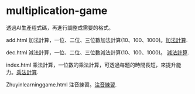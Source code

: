 # multiplication-game

透過AI生產程式碼，再進行調整成需要的格式。

add.html 加法計算，一位、二位、三位數加法計算(10、100、1000)。[加法計算](https://joeking-wu.github.io/multiplication-game/add.html).

dec.html 減法計算，一位、二位、三位數減法計算(10、100、1000)。 [減法計算](https://joeking-wu.github.io/multiplication-game/dec.html).

index.html 乘法計算，一位數的乘法計算，可透過每題的時間長短，來提升能力。[乘法計算](https://joeking-wu.github.io/multiplication-game/index.html).

Zhuyinlearninggame.html 注音練習。[注音練習](https://joeking-wu.github.io/multiplication-game/Zhuyinlearninggame.html).

